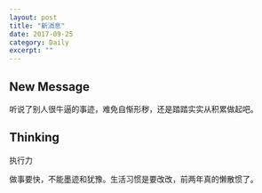 ```yaml
---
layout: post
title: "新消息" 
date: 2017-09-25
category: Daily 
excerpt: ""
---
```


 
## New Message

听说了别人很牛逼的事迹，难免自惭形秽，还是踏踏实实从积累做起吧。

## Thinking

执行力

做事要快，不能墨迹和犹豫。生活习惯是要改改，前两年真的懒散惯了。